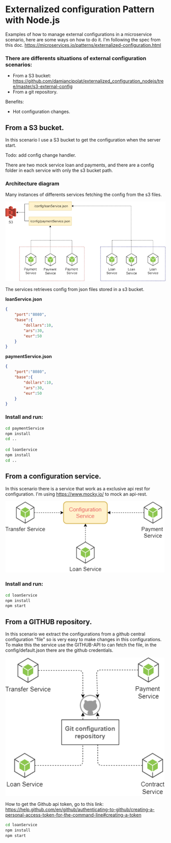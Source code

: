 # Externalized configuration Pattern with Node.js
Examples of how to manage external configurations in a microservice scenario, here are some ways on how to do it.
I'm following the spec from this doc. https://microservices.io/patterns/externalized-configuration.html

### There are differents situations of external configuration scenarios:
- From a S3 bucket: https://github.com/damiancipolat/externalized_configuration_nodejs/tree/master/s3-external-config
- From a git repository.

Benefits:
- Hot configuration changes.

## From a S3 bucket.
In this scenario I use a S3 bucket to get the configuration when the server start.

Todo: add config change handler.

There are two mock service loan and payments, and there are a config folder in each service with only the s3 bucket path.

### **Architecture diagram**
Many instances of differents services fetching the config from the s3 files.

<img src="https://github.com/damiancipolat/externalized_configuration_nodejs/blob/master/s3-external-config/doc/from-s3.png?raw=true" width="800px"/>

The services retrieves config from json files stored in a s3 bucket.

**loanService.json**
```json
{
    "port":"8080",
    "base":{
        "dollars":10,
        "ars":30,
        "eur":50
    }
}
```

**paymentService.json**
```json
{
    "port":"8080",
    "base":{
        "dollars":10,
        "ars":30,
        "eur":50
    }
}
```

### Install and run:
```sh
cd paymentService
npm install
cd ..

cd loanService
npm install
cd ..
```

## From a configuration service.
In this scenario there is a service that work as a exclusive api rest for configuration. I'm using https://www.mocky.io/ to mock an api-rest.

<img src="https://github.com/damiancipolat/externalized_configuration_nodejs/blob/master/doc/S3-service.png?raw=true" width="500px"/>

### Install and run:
```sh
cd loanService
npm install
npm start
```

## From a GITHUB repository.
In this scenario we extract the configurations from a github central configuration "file" so is very easy to make changes in this configurations. To make this the service use the GITHUB-API to can fetch the file, in the config/default.json there are the github credentials.

<img src="https://github.com/damiancipolat/externalized_configuration_nodejs/blob/master/doc/from-git.png?raw=true" width="500px"/>

How to get the Github api token, go to this link: https://help.github.com/en/github/authenticating-to-github/creating-a-personal-access-token-for-the-command-line#creating-a-token

```sh
cd loanService
npm install
npm start
```

